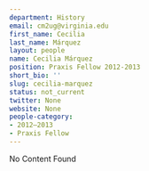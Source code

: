 ```yaml
---
department: History
email: cm2ug@virginia.edu
first_name: Cecilia
last_name: Márquez
layout: people
name: Cecilia Márquez
position: Praxis Fellow 2012-2013
short_bio: ''
slug: cecilia-marquez
status: not_current
twitter: None
website: None
people-category:
- 2012–2013
- Praxis Fellow
---
```


No Content Found
